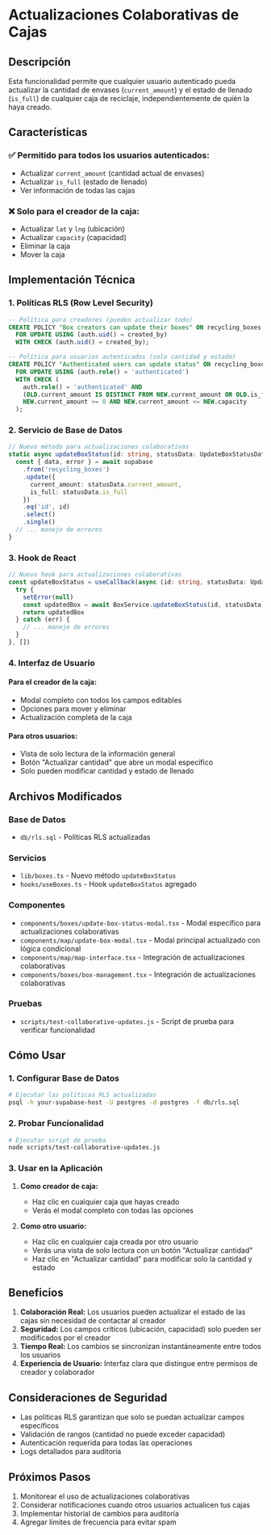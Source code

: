 # Actualizaciones Colaborativas de Cajas

## Descripción

Esta funcionalidad permite que cualquier usuario autenticado pueda actualizar la cantidad de envases (`current_amount`) y el estado de llenado (`is_full`) de cualquier caja de reciclaje, independientemente de quién la haya creado.

## Características

### ✅ **Permitido para todos los usuarios autenticados:**
- Actualizar `current_amount` (cantidad actual de envases)
- Actualizar `is_full` (estado de llenado)
- Ver información de todas las cajas

### ❌ **Solo para el creador de la caja:**
- Actualizar `lat` y `lng` (ubicación)
- Actualizar `capacity` (capacidad)
- Eliminar la caja
- Mover la caja

## Implementación Técnica

### 1. Políticas RLS (Row Level Security)

```sql
-- Política para creadores (pueden actualizar todo)
CREATE POLICY "Box creators can update their boxes" ON recycling_boxes
  FOR UPDATE USING (auth.uid() = created_by)
  WITH CHECK (auth.uid() = created_by);

-- Política para usuarios autenticados (solo cantidad y estado)
CREATE POLICY "Authenticated users can update status" ON recycling_boxes
  FOR UPDATE USING (auth.role() = 'authenticated')
  WITH CHECK (
    auth.role() = 'authenticated' AND
    (OLD.current_amount IS DISTINCT FROM NEW.current_amount OR OLD.is_full IS DISTINCT FROM NEW.is_full) AND
    NEW.current_amount >= 0 AND NEW.current_amount <= NEW.capacity
  );
```

### 2. Servicio de Base de Datos

```typescript
// Nuevo método para actualizaciones colaborativas
static async updateBoxStatus(id: string, statusData: UpdateBoxStatusData): Promise<RecyclingBox> {
  const { data, error } = await supabase
    .from('recycling_boxes')
    .update({
      current_amount: statusData.current_amount,
      is_full: statusData.is_full
    })
    .eq('id', id)
    .select()
    .single()
  // ... manejo de errores
}
```

### 3. Hook de React

```typescript
// Nuevo hook para actualizaciones colaborativas
const updateBoxStatus = useCallback(async (id: string, statusData: UpdateBoxStatusData): Promise<RecyclingBox> => {
  try {
    setError(null)
    const updatedBox = await BoxService.updateBoxStatus(id, statusData)
    return updatedBox
  } catch (err) {
    // ... manejo de errores
  }
}, [])
```

### 4. Interfaz de Usuario

#### Para el creador de la caja:
- Modal completo con todos los campos editables
- Opciones para mover y eliminar
- Actualización completa de la caja

#### Para otros usuarios:
- Vista de solo lectura de la información general
- Botón "Actualizar cantidad" que abre un modal específico
- Solo pueden modificar cantidad y estado de llenado

## Archivos Modificados

### Base de Datos
- `db/rls.sql` - Políticas RLS actualizadas

### Servicios
- `lib/boxes.ts` - Nuevo método `updateBoxStatus`
- `hooks/useBoxes.ts` - Hook `updateBoxStatus` agregado

### Componentes
- `components/boxes/update-box-status-modal.tsx` - Modal específico para actualizaciones colaborativas
- `components/map/update-box-modal.tsx` - Modal principal actualizado con lógica condicional
- `components/map/map-interface.tsx` - Integración de actualizaciones colaborativas
- `components/boxes/box-management.tsx` - Integración de actualizaciones colaborativas

### Pruebas
- `scripts/test-collaborative-updates.js` - Script de prueba para verificar funcionalidad

## Cómo Usar

### 1. Configurar Base de Datos

```bash
# Ejecutar las políticas RLS actualizadas
psql -h your-supabase-host -U postgres -d postgres -f db/rls.sql
```

### 2. Probar Funcionalidad

```bash
# Ejecutar script de prueba
node scripts/test-collaborative-updates.js
```

### 3. Usar en la Aplicación

1. **Como creador de caja:**
   - Haz clic en cualquier caja que hayas creado
   - Verás el modal completo con todas las opciones

2. **Como otro usuario:**
   - Haz clic en cualquier caja creada por otro usuario
   - Verás una vista de solo lectura con un botón "Actualizar cantidad"
   - Haz clic en "Actualizar cantidad" para modificar solo la cantidad y estado

## Beneficios

1. **Colaboración Real:** Los usuarios pueden actualizar el estado de las cajas sin necesidad de contactar al creador
2. **Seguridad:** Los campos críticos (ubicación, capacidad) solo pueden ser modificados por el creador
3. **Tiempo Real:** Los cambios se sincronizan instantáneamente entre todos los usuarios
4. **Experiencia de Usuario:** Interfaz clara que distingue entre permisos de creador y colaborador

## Consideraciones de Seguridad

- Las políticas RLS garantizan que solo se puedan actualizar campos específicos
- Validación de rangos (cantidad no puede exceder capacidad)
- Autenticación requerida para todas las operaciones
- Logs detallados para auditoría

## Próximos Pasos

1. Monitorear el uso de actualizaciones colaborativas
2. Considerar notificaciones cuando otros usuarios actualicen tus cajas
3. Implementar historial de cambios para auditoría
4. Agregar límites de frecuencia para evitar spam
